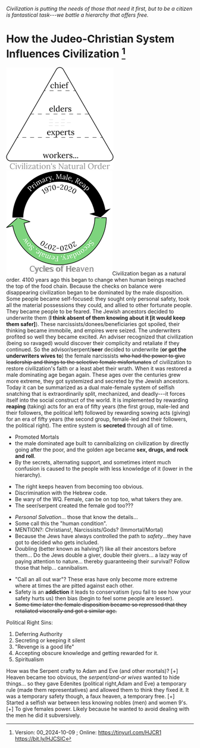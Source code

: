 [^Information]: Version: 00_2024-10-09 ; Online: <https://tinyurl.com/HJCR1> <https://bit.ly/HJCSIC>

*Civilization is putting the needs of those that need it first, but to be a citizen is fantastical task---we battle a hierarchy that offers free.*

# How the Judeo-Christian System Influences Civilization [^Information]

![](images/05_ages-of-civilization_eden.svg)![](images/10_cycles-of-heaven.svg)Civilization began as a natural order. 4100 years ago this began to change when human beings reached the top of the food chain. Because the checks on balance were disappearing civilization began to be dominated by the male disposition. Some people became self-focused: they sought only personal safety, took all the material possessions they could, and allied to other fortunate people. They became people to be feared. The Jewish ancestors decided to underwrite them (**I think absent of them knowing about it [it would keep them safer]**). These narcissists/donees/beneficiaries got spoiled, their thinking became immobile, and empires were seized. The underwriters profited so well they became excited. An adviser recognized that civilization (being so ravaged) would discover their complicity and retaliate if they continued. So the advisor/serpent/**seer** decided to underwrite (**or got the underwriters wives to**) the female narcissists ~~who had the power to give leadership and things to the selective female misfortunates~~ of civilization to restore civilization's faith or a least abet their wrath. When it was restored a male dominating age began again. These ages over the centuries grew more extreme, they got systemized and secreted by the Jewish ancestors. Today it can be summarized as a dual male-female system of selfish snatching that is extraordinarily split, mechanized, and deadly---it forces itself into the social construct of the world. It is implemented by rewarding **reaping** (taking) acts for an era of fifty years (the first group, male-led and their followers, the political left) followed by rewarding sowing acts (giving) for an era of fifty years (the second group, female-led and their followers, the political right). The entire system is **secreted** through all of time.

* Promoted Mortals
* the male dominated age built to cannibalizing on civilization by directly going after the poor, and the golden age became **sex, drugs, and rock and roll**.
* By the secrets, alternating support, and sometimes intent much confusion is caused to the people with less knowledge of it (lower in the hierarchy).
+ The right keeps heaven from becoming too obvious.
+ Discrimination with the Hebrew code.
+ Be wary of the WQ. Female, can be on top too, what takers they are.
+ The seer/serpent created the female god too???
* *Personal Salvation*... those that know the details...
* Some call this the "human condition".
* MENTION?: Christians!, Narcissists/Gods? (Immortal/Mortal)
* Because the Jews have always controlled the path to *safety*...they have got to decided who gets included.
* Doubling (better known as halving?) like all their ancestors before them... Do the Jews double a giver, double their givers... a lazy way of paying attention to nature... thereby guaranteeing their survival? Follow those that help... cannibalism.
<!-- * The first group's success becomes so **addictive** that they eventually begin cannibalizing on civilization. It has built to the Jews making mis-fortunate people. -->
* "Call an all out war"? These eras have only become more extreme where at times the are pitted against each other.
* Safety is an **addiction** it leads to conservatism (you fail to see how your safety hurts us) then bias (begin to feel some people are lesser).
* ~~Some time later the female disposition became so repressed that they retaliated viscerally and got a similar age.~~

Political Right Sins:
1) Deferring Authority
2) Secreting or keeping it silent
3) "Revenge is a good life"
4) Accepting obscure knowledge and getting rewarded for it.
5) Spiritualism

How was the Serpent crafty to Adam and Eve (and other mortals)?
[+] Heaven became too obvious, the *serpent/and-or wives* wanted to hide things... so they gave Edenites (political right,Adam and Eve) a temporary rule (made them representatives) and allowed them to think they fixed it. It was a temporary safety though, a faux heaven, a temporary free.
[+] Started a selfish war between less knowing nobles (men) and women 9's.
[+] To give females power. Likely because he wanted to avoid dealing with the men he did it subversively.